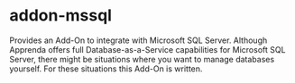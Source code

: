 # addon-mssql
Provides an Add-On to integrate with Microsoft SQL Server. Although Apprenda offers full Database-as-a-Service capabilities for Microsoft SQL Server, there might be situations where you want to manage databases yourself. For these situations this Add-On is written.
